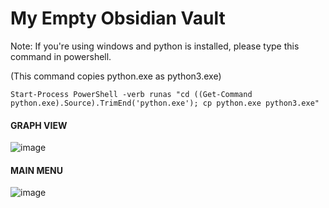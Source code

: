 # My Empty Obsidian Vault

Note: If you're using windows and python is installed, please type this command in powershell.

(This command copies python.exe as python3.exe)

```Start-Process PowerShell -verb runas "cd ((Get-Command python.exe).Source).TrimEnd('python.exe'); cp python.exe python3.exe"```

#### GRAPH VIEW
![image](https://user-images.githubusercontent.com/62564400/196025820-ef145fc9-8c00-442a-9fb9-096f8526fecb.png)


#### MAIN MENU
![image](https://user-images.githubusercontent.com/62564400/196025841-89112a3c-a80b-45b1-892e-0d4949f46d6e.png)

